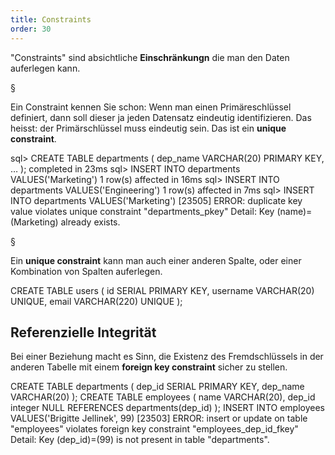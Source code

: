 ```yaml
---
title: Constraints 
order: 30
---
```



"Constraints" sind absichtliche **Einschränkungn** die man den Daten
auferlegen kann.  


§

Ein Constraint kennen Sie schon: Wenn man einen
Primäreschlüssel definiert, dann soll dieser ja jeden Datensatz
eindeutig identifizieren. Das heisst: der Primärschlüssel muss
eindeutig sein.  Das ist ein **unique constraint**.


<sql>
sql> CREATE TABLE departments ( dep_name VARCHAR(20) PRIMARY KEY, … );
completed in 23ms
sql> INSERT INTO departments VALUES('Marketing')
1 row(s) affected in 16ms
sql> INSERT INTO departments VALUES('Engineering')
1 row(s) affected in 7ms
sql> INSERT INTO departments VALUES('Marketing')
[23505] ERROR: 
  duplicate key value violates unique constraint "departments_pkey"
  Detail: Key (name)=(Marketing) already exists.
</sql>


§

Ein  **unique constraint** kann man auch einer anderen Spalte,
oder einer Kombination von Spalten auferlegen.


<sql>
CREATE TABLE users (
  id SERIAL PRIMARY KEY,
  username VARCHAR(20) UNIQUE,
  email VARCHAR(220) UNIQUE
);
</sql>

## Referenzielle Integrität

Bei einer Beziehung macht es Sinn, die Existenz des Fremdschlüssels
in der anderen Tabelle mit einem **foreign key constraint** sicher zu
stellen.  

<sql>
CREATE TABLE departments (
  dep_id SERIAL PRIMARY KEY,
  dep_name VARCHAR(20)
);
CREATE TABLE employees (
  name VARCHAR(20),
  dep_id integer NULL REFERENCES departments(dep_id)
);
INSERT INTO employees VALUES('Brigitte Jellinek', 99)
[23503] ERROR: insert or update on table "employees" 
  violates foreign key constraint "employees_dep_id_fkey"
  Detail: Key (dep_id)=(99) is not present in table "departments".
</sql>

